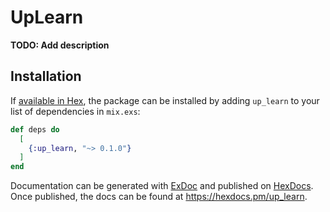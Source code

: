 # UpLearn

**TODO: Add description**

## Installation

If [available in Hex](https://hex.pm/docs/publish), the package can be installed
by adding `up_learn` to your list of dependencies in `mix.exs`:

```elixir
def deps do
  [
    {:up_learn, "~> 0.1.0"}
  ]
end
```

Documentation can be generated with [ExDoc](https://github.com/elixir-lang/ex_doc)
and published on [HexDocs](https://hexdocs.pm). Once published, the docs can
be found at <https://hexdocs.pm/up_learn>.

